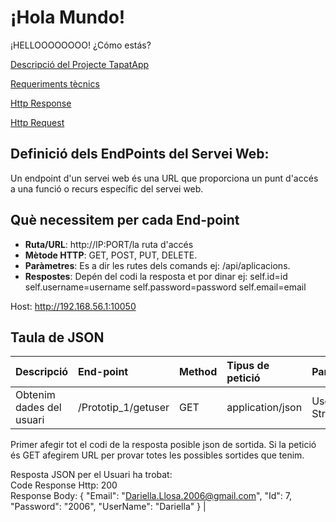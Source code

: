# ¡Hola Mundo!

¡HELLOOOOOOOO! ¿Cómo estás?

[Descripció del Projecte TapatApp](archivo.md)

[Requeriments tècnics](tecnics.md)

[Http Response](Respons.md)

[Http Request](Request.md)

## Definició dels EndPoints del Servei Web:
Un endpoint d'un servei web és una URL que proporciona un punt d'accés a una funció o recurs específic del servei web. 

## Què necessitem per cada End-point
- **Ruta/URL**: http://IP:PORT/la ruta d'accés
- **Mètode HTTP**: GET, POST, PUT, DELETE.
- **Paràmetres**: Es a dir les rutes dels comands ej: /api/aplicacions.
- **Respostes**: Depén del codi la resposta et por dinar ej:
  self.id=id
        self.username=username
        self.password=password
        self.email=email

Host: http://192.168.56.1:10050

## Taula de JSON 


| Descripció  | End-point     | Method     |Tipus de petició|Parametres|
| :---        |  :---        |  :---        |  :---         |  :---     |  
| Obtenim dades del usuari  | /Prototip_1/getuser|GET | application/json   |  UserName/Nom-String | 

Primer afegir tot el codi de la resposta posible json de sortida.
Si la petició és GET afegirem URL per provar totes les possibles sortides que tenim.

Resposta JSON per el Usuari ha trobat:  
Code Response Http: 200
<br/> Response Body: {   "Email": "Dariella.Llosa.2006@gmail.com",   "Id": 7,   "Password":  "2006",   "UserName": "Dariella" }      |